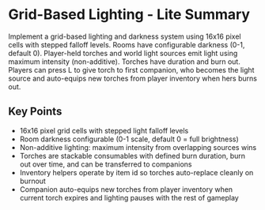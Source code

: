 # Grid-Based Lighting - Lite Summary

Implement a grid-based lighting and darkness system using 16x16 pixel cells with stepped falloff levels. Rooms have configurable darkness (0-1, default 0). Player-held torches and world light sources emit light using maximum intensity (non-additive). Torches have duration and burn out. Players can press L to give torch to first companion, who becomes the light source and auto-equips new torches from player inventory when hers burns out.

## Key Points
- 16x16 pixel grid cells with stepped light falloff levels
- Room darkness configurable (0-1 scale, default 0 = full brightness)
- Non-additive lighting: maximum intensity from overlapping sources wins
- Torches are stackable consumables with defined burn duration, burn out over time, and can be transferred to companions
- Inventory helpers operate by item id so torches auto-replace cleanly on burnout
- Companion auto-equips new torches from player inventory when current torch expires and lighting pauses with the rest of gameplay
